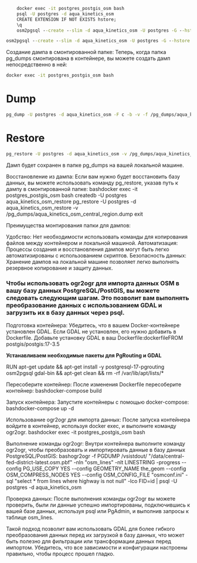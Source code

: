 
```cmd
    docker exec -it postgres_postgis_osm bash
    psql -U postgres -d aqua_kinetics_osm
    CREATE EXTENSION IF NOT EXISTS hstore;
    \q
    osm2pgsql --create --slim -d aqua_kinetics_osm -U postgres -G --hstore /data/central-fed-district-latest.osm.pbf
```

```cmd
osm2pgsql --create --slim -d aqua_kinetics_osm -U postgres -G --hstore /data/central-fed-district-latest.osm.pbf
```

Создание дампа в смонтированной папке:
Теперь, когда папка pg_dumps смонтирована в контейнере, вы можете создать дамп непосредственно в ней:

```bash
docker exec -it postgres_postgis_osm bash
```

# Dump

```bash
pg_dump -U postgres -d aqua_kinetics_osm -F c -b -v -f /pg_dumps/aqua_kinetics_osm_central_region.dump
```

# Restore

```bash
pg_restore -U postgres -d aqua_kinetics_osm -v /pg_dumps/aqua_kinetics_osm_central_region.dump
```

Дамп будет сохранен в папке pg_dumps на вашей локальной машине.

Восстановление из дампа:
Если вам нужно будет восстановить базу данных, вы можете использовать команду pg_restore, указав путь к дампу в смонтированной папке:
bashdocker exec -it postgres_postgis_osm bash
createdb -U postgres aqua_kinetics_osm_restore
pg_restore -U postgres -d aqua_kinetics_osm_restore -v /pg_dumps/aqua_kinetics_osm_central_region.dump
exit

Преимущества монтирования папки для дампов:

Удобство: Нет необходимости использовать команды для копирования файлов между контейнером и локальной машиной.
Автоматизация: Процессы создания и восстановления дампов могут быть легко автоматизированы с использованием скриптов.
Безопасность данных: Хранение дампов на локальной машине позволяет легко выполнять резервное копирование и защиту данных.

### Чтобы использовать ogr2ogr для импорта данных OSM в вашу базу данных PostgreSQL/PostGIS, вы можете следовать следующим шагам. Это позволит вам выполнять преобразование данных с использованием GDAL и загрузить их в базу данных через psql.
Подготовка контейнера: Убедитесь, что в вашем Docker-контейнере установлен GDAL. Если GDAL не установлен, его нужно добавить в Dockerfile.
Добавьте установку GDAL в ваш Dockerfile:dockerfileFROM postgis/postgis:17-3.5

**Устанавливаем необходимые пакеты для PgRouting и GDAL**

RUN apt-get update && 
apt-get install -y postgresql-17-pgrouting osm2pgsql gdal-bin && 
apt-get clean && 
rm -rf /var/lib/apt/lists/*

Пересоберите контейнер: После изменения Dockerfile пересоберите контейнер:
bashdocker-compose build

Запуск контейнера: Запустите контейнеры с помощью docker-compose:
bashdocker-compose up -d

Использование ogr2ogr для импорта данных: После запуска контейнера войдите в контейнер, используя docker exec, и выполните команду ogr2ogr.
bashdocker exec -it postgres_postgis_osm bash

Выполнение команды ogr2ogr: Внутри контейнера выполните команду ogr2ogr, чтобы преобразовать и импортировать данные в базу данных PostgreSQL/PostGIS:
bashogr2ogr 
-f PGDUMP 
/vsistdout/ "/data/central-fed-district-latest.osm.pbf" 
-nln "osm_lines" 
-nlt LINESTRING 
-progress 
--config PG_USE_COPY YES 
--config GEOMETRY_NAME the_geom 
--config OSM_COMPRESS_NODES YES 
--config OSM_CONFIG_FILE "osmconf.ini" 
-sql "select * from lines where highway is not null" 
-lco FID=id 
| psql -U postgres -d aqua_kinetics_osm

Проверка данных: После выполнения команды ogr2ogr вы можете проверить, были ли данные успешно импортированы, подключившись к вашей базе данных, используя psql или PgAdmin, и выполнив запросы к таблице osm_lines.

Такой подход позволит вам использовать GDAL для более гибкого преобразования данных перед их загрузкой в базу данных, что может быть полезно для фильтрации или трансформации данных перед импортом. Убедитесь, что все зависимости и конфигурации настроены правильно, чтобы процесс прошел гладко.